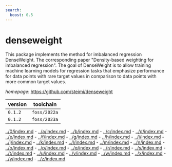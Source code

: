 ```yaml
---
search:
  boost: 0.5
---
```

# denseweight

This package implements the method for imbalanced regression DenseWeight. The corresponding paper "Density-based weighting for imbalanced regression". The goal of DenseWeight is to allow training machine learning models for regression tasks that emphasize performance for data points with rare target values in comparison to data points with more common target values.

*homepage*: <https://github.com/steimi/denseweight>

version | toolchain
--------|----------
``0.1.2`` | ``foss/2022a``
``0.1.2`` | ``foss/2023a``

[../0/index.md](0) - [../a/index.md](a) - [../b/index.md](b) - [../c/index.md](c) - [../d/index.md](d) - [../e/index.md](e) - [../f/index.md](f) - [../g/index.md](g) - [../h/index.md](h) - [../i/index.md](i) - [../j/index.md](j) - [../k/index.md](k) - [../l/index.md](l) - [../m/index.md](m) - [../n/index.md](n) - [../o/index.md](o) - [../p/index.md](p) - [../q/index.md](q) - [../r/index.md](r) - [../s/index.md](s) - [../t/index.md](t) - [../u/index.md](u) - [../v/index.md](v) - [../w/index.md](w) - [../x/index.md](x) - [../y/index.md](y) - [../z/index.md](z)

